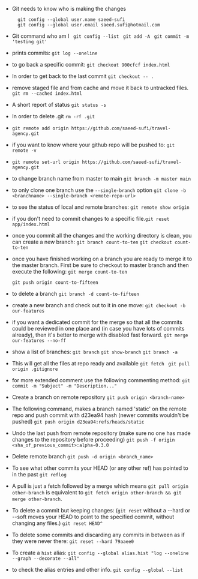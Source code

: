 * Git needs to know who is making the changes

  `  git config --global user.name saeed-sufi`<br>
  `  git config --global user.email saeed.sufi@hotmail.com`

* Git command who am I
`  git config --list
`
`  git add -A
`
`  git commit -m 'testing git'
`
* prints commits: `git log --oneline
`
* to go back a specific commit:
  `git checkout 900cfcf index.html`
* In order to get back to the last commit
  `git checkout -- .`
* remove staged file and from cache and move it back to untracked files.
  `git rm --cached index.html`
* A short report of status
  `git status -s`
* In order to delete .git 
  `rm -rf .git`
* `git remote add origin https://github.com/saeed-sufi/travel-agency.git`
* if you want to know where your github repo will be pushed to:
  `git remote -v`

* `git remote set-url origin https://github.com/saeed-sufi/travel-agency.git`

* to change branch name from master to main
  `git branch -m master main`
* to only clone one branch use the `--single-branch` option
  `git clone -b <branchname> --single-branch <remote-repo-url>`

* to see the status of local and remote branches:
  `git remote show origin`
* if you don't need to commit changes to a specific file.`git reset app/index.html` 
* once you commit all the changes and the working directory is clean, you can create a new branch:
  `git branch count-to-ten`
  `git checkout count-to-ten `
* once you have finished working on a branch you are ready to merge it to the master branch. First be sure to checkout to master branch and then execute the following:
  `git merge count-to-ten`

  `git push origin count-to-fifteen`
* to delete a branch
  `git branch -d count-to-fifteen`
* create a new branch and check out to it in one move: 
  `git checkout -b our-features`
* if you want a dedicated commit for the merge so that all the commits could be reviewed in one place and (in case you have lots of commits already), then it's better to merge with disabled fast forward.
  `git merge our-features --no-ff`
* show a list of branches:
  `git branch`
  `git show-branch`
  `git branch -a`
* This will get all the files at repo ready and available
  `git fetch `
  `git pull origin .gitignore` 
  
* for more extended comment use the following commenting method:
  `git commit -m "Subject" -m "Description..."`
  
* Create a branch on remote repository
  `git push origin <branch-name>`
  
* The following command, makes a branch named 'static' on the remote repo and push commit with d23ea94 hash (newer commits wouldn't be pushed)
  `git push origin d23ea94:refs/heads/static`
  
* Undo the last push from remote repository (make sure no one has made changes to the repository before proceeding)
  `git push -f origin <sha_of_previous_commit>:alpha-0.3.0`
  
* Delete remote branch
  `git push -d origin <branch_name>`
  
* To see what other commits your HEAD (or any other ref) has pointed to in the past
  `git reflog`
  
* A pull is just a fetch followed by a merge which means `git pull origin other-branch` is equivalent to `git fetch origin other-branch && git merge other-branch`.
  
* To delete a commit but keeping changes: (`git reset` without a --hard or --soft moves your HEAD to point to the specified commit, without changing any files.)
  `git reset HEAD^`
  
* To delete some commits and discarding any commits in between as if they were never there:
  `git reset --hard 79aaee0`

* To create a `hist` alias:
  `git config --global alias.hist "log --oneline --graph --decorate --all"`
* to check the alias entries and other info.
  `git config --global --list` 
  